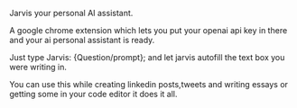 Jarvis your personal AI assistant.

A google chrome extension which lets you put your openai api key in there and your ai personal assistant is ready.

Just type Jarvis: {Question/prompt}; and let jarvis autofill the text box you were writing in.

You can use this while creating linkedin posts,tweets and writing essays or getting some in your code editor it does it all.

